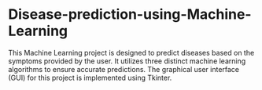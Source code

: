 # Disease-prediction-using-Machine-Learning
This Machine Learning project is designed to predict diseases based on the symptoms provided by the user. It utilizes three distinct machine learning algorithms to ensure accurate predictions. The graphical user interface (GUI) for this project is implemented using Tkinter.
